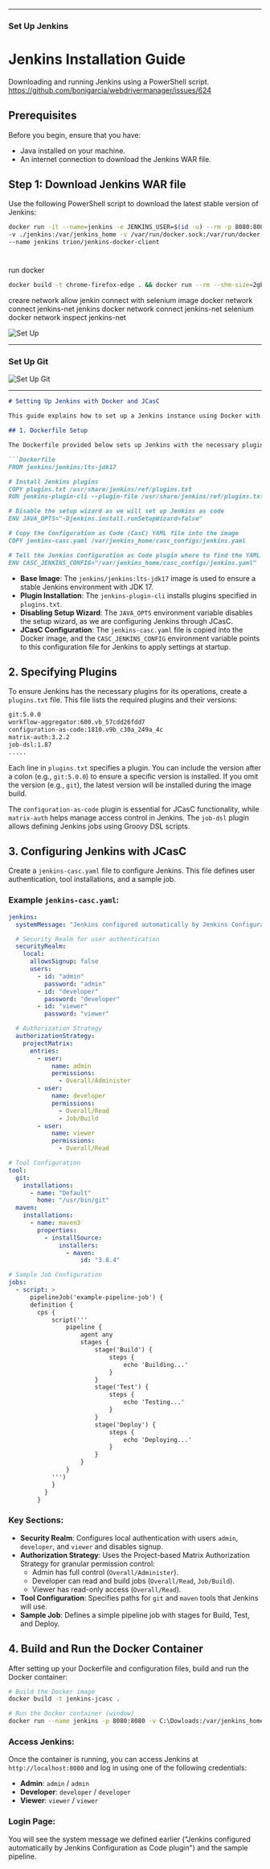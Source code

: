 

---

### Set Up Jenkins
# Jenkins Installation Guide

Downloading and running Jenkins using a PowerShell script.
https://github.com/bonigarcia/webdrivermanager/issues/624
## Prerequisites
Before you begin, ensure that you have:
- Java installed on your machine.
- An internet connection to download the Jenkins WAR file.

## Step 1: Download Jenkins WAR file

Use the following PowerShell script to download the latest stable version of Jenkins:

```bash
docker run -it --name=jenkins -e JENKINS_USER=$(id -u) --rm -p 8080:8080 -p 50000:50000 \
-v ./jenkins:/var/jenkins_home -v /var/run/docker.sock:/var/run/docker.sock \
--name jenkins trion/jenkins-docker-client
```
#

run docker 
```bash
docker build -t chrome-firefox-edge . && docker run --rm --shm-size=2gb chrome-firefox-edge

```

creare network allow jenkin connect with selenium image 
docker network connect jenkins-net jenkins
docker network connect jenkins-net selenium
docker network inspect jenkins-net


![Set Up](https://github.com/user-attachments/assets/e12310e6-19b2-45ce-8b71-027ffabc291e)

---


### Set Up Git
![Set Up Git](https://github.com/user-attachments/assets/4b4887ab-d9b2-413b-8abd-1eb115fa2729)

---

```markdown
# Setting Up Jenkins with Docker and JCasC

This guide explains how to set up a Jenkins instance using Docker with Jenkins Configuration as Code (JCasC) for automatic configuration management.

## 1. Dockerfile Setup

The Dockerfile provided below sets up Jenkins with the necessary plugins and configurations using JCasC:

```Dockerfile
FROM jenkins/jenkins:lts-jdk17

# Install Jenkins plugins
COPY plugins.txt /usr/share/jenkins/ref/plugins.txt
RUN jenkins-plugin-cli --plugin-file /usr/share/jenkins/ref/plugins.txt

# Disable the setup wizard as we will set up Jenkins as code
ENV JAVA_OPTS="-Djenkins.install.runSetupWizard=false"

# Copy the Configuration as Code (CasC) YAML file into the image
COPY jenkins-casc.yaml /var/jenkins_home/casc_configs/jenkins.yaml

# Tell the Jenkins Configuration as Code plugin where to find the YAML file
ENV CASC_JENKINS_CONFIG="/var/jenkins_home/casc_configs/jenkins.yaml"
```

- **Base Image**: The `jenkins/jenkins:lts-jdk17` image is used to ensure a stable Jenkins environment with JDK 17.
- **Plugin Installation**: The `jenkins-plugin-cli` installs plugins specified in `plugins.txt`.
- **Disabling Setup Wizard**: The `JAVA_OPTS` environment variable disables the setup wizard, as we are configuring Jenkins through JCasC.
- **JCasC Configuration**: The `jenkins-casc.yaml` file is copied into the Docker image, and the `CASC_JENKINS_CONFIG` environment variable points to this configuration file for Jenkins to apply settings at startup.

## 2. Specifying Plugins

To ensure Jenkins has the necessary plugins for its operations, create a `plugins.txt` file. This file lists the required plugins and their versions:

```txt
git:5.0.0
workflow-aggregator:600.vb_57cdd26fdd7
configuration-as-code:1810.v9b_c30a_249a_4c
matrix-auth:3.2.2
job-dsl:1.87
.....
```

Each line in `plugins.txt` specifies a plugin. You can include the version after a colon (e.g., `git:5.0.0`) to ensure a specific version is installed. If you omit the version (e.g., `git`), the latest version will be installed during the image build.

The `configuration-as-code` plugin is essential for JCasC functionality, while `matrix-auth` helps manage access control in Jenkins. The `job-dsl` plugin allows defining Jenkins jobs using Groovy DSL scripts.

## 3. Configuring Jenkins with JCasC

Create a `jenkins-casc.yaml` file to configure Jenkins. This file defines user authentication, tool installations, and a sample job.

### Example `jenkins-casc.yaml`:

```yaml
jenkins:
  systemMessage: "Jenkins configured automatically by Jenkins Configuration as Code plugin"

  # Security Realm for user authentication
  securityRealm:
    local:
      allowsSignup: false
      users:
        - id: "admin"
          password: "admin"
        - id: "developer"
          password: "developer"
        - id: "viewer"
          password: "viewer"

  # Authorization Strategy
  authorizationStrategy:
    projectMatrix:
      entries:
        - user:
            name: admin
            permissions:
              - Overall/Administer
        - user:
            name: developer
            permissions:
              - Overall/Read
              - Job/Build
        - user:
            name: viewer
            permissions:
              - Overall/Read

# Tool Configuration
tool:
  git:
    installations:
      - name: "Default"
        home: "/usr/bin/git"
  maven:
    installations:
      - name: maven3
        properties:
          - installSource:
              installers:
                - maven:
                    id: "3.8.4"

# Sample Job Configuration
jobs:
  - script: >
      pipelineJob('example-pipeline-job') {
      definition {
        cps {
            script('''
                pipeline {
                    agent any
                    stages {
                        stage('Build') {
                            steps {
                                echo 'Building...'
                            }
                        }
                        stage('Test') {
                            steps {
                                echo 'Testing...'
                            }
                        }
                        stage('Deploy') {
                            steps {
                                echo 'Deploying...'
                            }
                        }
                    }
                }
            ''')
            }
          }
        } 
```

### Key Sections:
- **Security Realm**: Configures local authentication with users `admin`, `developer`, and `viewer` and disables signup.
- **Authorization Strategy**: Uses the Project-based Matrix Authorization Strategy for granular permission control:
    - Admin has full control (`Overall/Administer`).
    - Developer can read and build jobs (`Overall/Read`, `Job/Build`).
    - Viewer has read-only access (`Overall/Read`).
- **Tool Configuration**: Specifies paths for `git` and `maven` tools that Jenkins will use.
- **Sample Job**: Defines a simple pipeline job with stages for Build, Test, and Deploy.

## 4. Build and Run the Docker Container

After setting up your Dockerfile and configuration files, build and run the Docker container:

```bash
# Build the Docker image
docker build -t jenkins-jcasc .

# Run the Docker container (window)
docker run --name jenkins -p 8080:8080 -v C:\Dowloads:/var/jenkins_home jenkins-jcasc
```

### Access Jenkins:
Once the container is running, you can access Jenkins at `http://localhost:8080` and log in using one of the following credentials:
- **Admin**: `admin` / `admin`
- **Developer**: `developer` / `developer`
- **Viewer**: `viewer` / `viewer`

### Login Page:
You will see the system message we defined earlier ("Jenkins configured automatically by Jenkins Configuration as Code plugin") and the sample pipeline.

